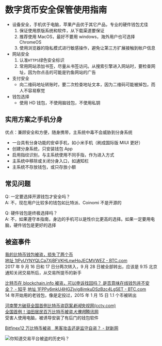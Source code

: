 # 数字货币安全保管使用指南

- 设备安全，手机优于电脑，苹果产品优于其它产品，专业的硬件钱包尤佳
  1. 保证使用原版系统和软件，从下载渠道要保证
  2. 推荐使用 MacOS，最好不要用 windows，海外用户也可选择 ChromeOS
  3. 使用浏览器的隐私模式进行敏感操作，避免让第三方扩展接触到帐户信息
- 网站安全
  1. 认准`HTTPS`绿色安全标识
  2. 常用网站添加书签，尽量从书签访问。从搜索引擎进入网站时，要检查网址，因为你点击的可能是钓鱼网站的广告
- 支付安全
  - 向二维码地址转账时，要二次检查地址文本，因为二维码可能被掉包，而人不容易察觉
- 钱包选择
  - 使用 HD 钱包，不使用脑钱包，不使用私钥

## 实用方案之手机分身

优点：兼顾安全和方便，随身携带，主系统中毒不会威胁到分身系统

- 一台具有分身功能的安卓手机，如小米手机（刷成国际版 MIUI 更好）
- 创建分身系统，只安装钱包 App
- 启用指纹识别，与主系统使用不同手指，作为进入方式
- 主系统中移除或关闭分身入口，如通知栏
- 主系统不存放钱包，或只存放小额

## 常见问题

Q: 一定要选择开源钱包才安全吗？  
A: 不，现在用户比较多的钱包如比特派、Coinomi 不是开源的

Q: 硬件钱包是终极选择吗？  
A: 不，如果遵守本指南，身边的手机可以是性价比更高的选择。如果一定要用电脑，硬件钱包是更好的选择

## 被盗事件

[我的比特币钱包被盗，损失了两个币](https://zhuanlan.zhihu.com/p/29855076)  
[地址 1tPyUYNYQLCa7XjBFVKHLnwHoJECMVWEZ - BTC.com](https://btc.com/1tPyUYNYQLCa7XjBFVKHLnwHoJECMVWEZ)  
2017 年 9 月 16 日和 17 日分两次转入，9 月 28 日被全部转出，应该是 9.15 北京通知关闭交易所后，从交易所提币的新手

[比特币在 blockchain.info 被盗，可以申诉找回吗？ 是否意味在线钱包并不安全？ - 知乎](https://www.zhihu.com/question/40504007)
[地址 1FPPy6mkU4HGZjvig8imkuDSzBzc4LgSET - BTC.com](https://btc.com/1FPPy6mkU4HGZjvig8imkuDSzBzc4LgSET)  
14 年开始用的老钱包，像是定投过，2015 年 1 月 15 日 1.1 个币被转出

[河南警方破获全国首例比特币盗窃案*新闻*央视网(cctv.com)](http://m.news.cctv.com/2017/12/23/ARTIjzJNEcnJC4Um4ReWcWqp171223.shtml)  
[全国首例！油田居民百万比特币被盗*大豫网*腾讯网](http://henan.qq.com/a/20171125/015167.htm)  
受害人使用电脑，被诱导安装了有后门的钱包软件

[Bitfinex12 万比特币被盗   黑客攻击还是监守自盗？ - 财新网](http://blog.sina.com.cn/s/blog_14ecef0b70102x3lb.html)

![你知道交易平台被盗的历史吗？
](http://ww1.sinaimg.cn/large/4e5d3ea7ly1fo4hna7mmzj20ku0msn09.jpg)
